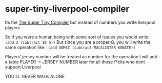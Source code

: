 # super-tiny-liverpool-compiler
Its the [The Super Tiny Compiler][1]  but instead of numbers you write liverpool players

So if you were a human being with some sort of issues you would write: `(add 2 (subtract 10 5))`
But since you are a proper G, you will write the same operation like : `(add GOMEZ (subtract MACALISTER KONATE))`

Players' jersey number will be treated as number for the operation 
I will add a table PLAYER -> JERSEY NUMBER later for all those f*cks who dont support Liverpool

YOU'LL NEVER WALK ALONE



[1]: https://github.com/thejameskyle/the-super-tiny-compiler
